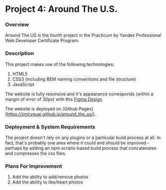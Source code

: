 # Project 4: Around The U.S.

### Overview

Around The US is the fourth project in the Practicum by Yandex Professional Web Developer Certificate Program.


### Description

This project makes use of the following technologies:

1. HTML5
2. CSS3 (including BEM naming conventions and file structure)
3. JavaScript

The website is fully resonsive and it's appearance corresponds (within a margin of error of 30px) with this [Figma Design](https://www.figma.com/file/mUgu8OSHWE0M6p6vfwmdu9/Sprint-4-Around-The-U.S.-desktop-mobile?node-id=0%3A1).

The website is deployed on [Github Pages] (https://jimiryquai.github.io/around_the_us/).


### Deployment & System Requirements

The project doesn't rely on any plugins or a particular build process at all. In fact, that's probably one area where it could and should be improved - perhaps by adding an npm scripts-based build process that concatenates and compresses the css files.


### Plans For Improvement

1. Add the ability to add/remove photos
2. Add the ability to like/heart photos